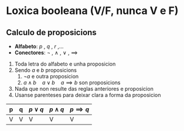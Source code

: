 # Loxica booleana (V/F, nunca V e F)

## Calculo de proposicions

- **Alfabeto**: $p$ , $q$ , $r$ ,...
- **Conectores**: $\neg$ , $\land$ , $\lor$ , $\implies$

1. Toda letra do alfabeto e unha proposicion
2. Sendo $a$ e $b$ proposicions
    1. $\neg a$ e outra proposicion
    2. $a\land b\quad a\lor b\quad a\implies b$ son proposicions
3. Nada que non resulte das reglas anteriores e proposicion
4. Usanse parenteses para deixar clara a forma da proposicion

| p | q | $p\lor q$ | $p\land q$ | $p\implies q$ |
| - | - | --------- | ---------- | ------------- |
| V | V | V | V | V |
